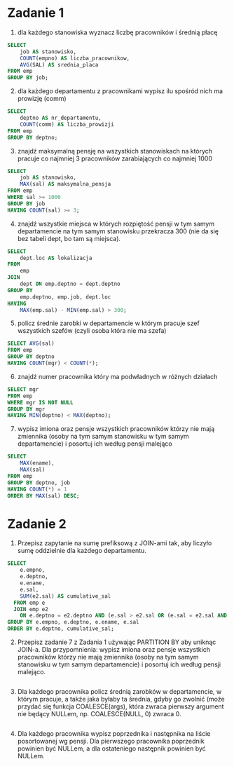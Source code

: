 # Zadanie 1

1. dla każdego stanowiska wyznacz liczbę pracowników i średnią płacę

```sql
SELECT
    job AS stanowisko,
    COUNT(empno) AS liczba_pracownikow,
    AVG(SAL) AS srednia_placa
FROM emp
GROUP BY job;
```

2. dla każdego departamentu z pracownikami wypisz ilu spośród nich ma prowizję (comm)

```sql
SELECT 
    deptno AS nr_departamentu,
    COUNT(comm) AS liczba_prowizji
FROM emp
GROUP BY deptno;
```

3. znajdź maksymalną pensję na wszystkich stanowiskach na których pracuje co najmniej 3 pracowników zarabiających co najmniej 1000

```sql
SELECT 
    job AS stanowisko,
    MAX(sal) AS maksymalna_pensja
FROM emp
WHERE sal >= 1000
GROUP BY job
HAVING COUNT(sal) >= 3;
```

4. znajdź wszystkie miejsca w których rozpiętość pensji w tym samym departamencie na tym samym stanowisku przekracza 300 (nie da się bez tabeli dept, bo tam są miejsca).

```sql
SELECT 
    dept.loc AS lokalizacja
FROM 
    emp
JOIN 
    dept ON emp.deptno = dept.deptno
GROUP BY 
    emp.deptno, emp.job, dept.loc
HAVING 
    MAX(emp.sal) - MIN(emp.sal) > 300;

```

5. policz średnie zarobki w departamencie w którym pracuje szef wszystkich szefów (czyli osoba która nie ma szefa)

```sql
SELECT AVG(sal)
FROM emp
GROUP BY deptno
HAVING COUNT(mgr) < COUNT(*);
```

6. znajdź numer pracownika który ma podwładnych w różnych działach

```sql
SELECT mgr
FROM emp 
WHERE mgr IS NOT NULL
GROUP BY mgr
HAVING MIN(deptno) < MAX(deptno);
```

7. wypisz imiona oraz pensje wszystkich pracowników którzy nie mają zmiennika (osoby na tym samym stanowisku w tym samym departamencie) i posortuj ich według pensji malejąco

```sql
SELECT 
    MAX(ename),
    MAX(sal)
FROM emp 
GROUP BY deptno, job
HAVING COUNT(*) = 1
ORDER BY MAX(sal) DESC;
```


# Zadanie 2

1. Przepisz zapytanie na sumę prefiksową z JOIN-ami tak, aby liczyło sumę oddzielnie dla każdego departamentu.

```sql
SELECT 
    e.empno,
    e.deptno,
    e.ename,
    e.sal, 
    SUM(e2.sal) AS cumulative_sal
  FROM emp e
  JOIN emp e2
    ON e.deptno = e2.deptno AND (e.sal > e2.sal OR (e.sal = e2.sal AND e.empno >= e2.empno))
GROUP BY e.empno, e.deptno, e.ename, e.sal
ORDER BY e.deptno, cumulative_sal;
```

2. Przepisz zadanie 7 z Zadania 1 używając PARTITION BY aby uniknąc JOIN-a. Dla przypomnienia: wypisz imiona oraz pensje wszystkich pracowników którzy nie mają zmiennika (osoby na tym samym stanowisku w tym samym departamencie) i posortuj ich według pensji malejąco.

```sql

```

3. Dla każdego pracownika policz średnią zarobków w departamencie, w którym pracuje, a także jaka byłaby ta średnia, gdyby go zwolnić (może przydać się funkcja COALESCE(args), która zwraca pierwszy argument nie będący NULLem, np. COALESCE(NULL, 0) zwraca 0.

```sql

```

4. Dla każdego pracownika wypisz poprzednika i następnika na liście posortowanej wg pensji. Dla pierwszego pracownika poprzednik powinien być NULLem, a dla ostateniego następnik powinien być NULLem.

```sql

```
